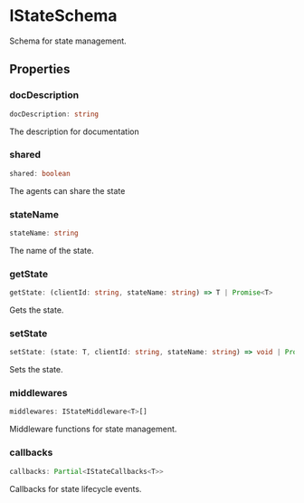 # IStateSchema

Schema for state management.

## Properties

### docDescription

```ts
docDescription: string
```

The description for documentation

### shared

```ts
shared: boolean
```

The agents can share the state

### stateName

```ts
stateName: string
```

The name of the state.

### getState

```ts
getState: (clientId: string, stateName: string) => T | Promise<T>
```

Gets the state.

### setState

```ts
setState: (state: T, clientId: string, stateName: string) => void | Promise<void>
```

Sets the state.

### middlewares

```ts
middlewares: IStateMiddleware<T>[]
```

Middleware functions for state management.

### callbacks

```ts
callbacks: Partial<IStateCallbacks<T>>
```

Callbacks for state lifecycle events.

